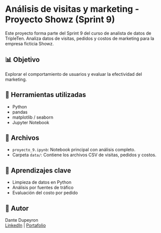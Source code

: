 # Análisis de visitas y marketing - Proyecto Showz (Sprint 9)

Este proyecto forma parte del Sprint 9 del curso de analista de datos de TripleTen. Analiza datos de visitas, pedidos y costos de marketing para la empresa ficticia Showz.

## 📊 Objetivo
Explorar el comportamiento de usuarios y evaluar la efectividad del marketing.

## 🧰 Herramientas utilizadas
- Python
- pandas
- matplotlib / seaborn
- Jupyter Notebook

## 📁 Archivos
- `proyecto_9.ipynb`: Notebook principal con análisis completo.
- Carpeta `data/`: Contiene los archivos CSV de visitas, pedidos y costos.

## 🧠 Aprendizajes clave
- Limpieza de datos en Python
- Análisis por fuentes de tráfico
- Evaluación del costo por pedido

## 📌 Autor
Dante Dupeyron  
[LinkedIn](https://www.linkedin.com/in/tuusuario) | [Portafolio](https://github.com/tuusuario)